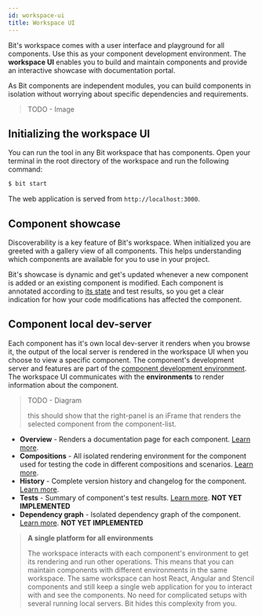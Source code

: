 ```yaml
---
id: workspace-ui
title: Workspace UI
---
```


Bit's workspace comes with a user interface and playground for all components. Use this as your component development environment. The **workspace UI** enables you to build and maintain components and provide an interactive showcase with documentation portal.

As Bit components are independent modules, you can build components in isolation without worrying about specific dependencies and requirements.

> TODO - Image

## Initializing the workspace UI

You can run the tool in any Bit workspace that has components. Open your terminal in the root directory of the workspace and run the following command:

```sh
$ bit start
```

The web application is served from `http://localhost:3000`.

## Component showcase

Discoverability is a key feature of Bit's workspace. When initialized you are greeted with a gallery view of all components. This helps understanding which components are available for you to use in your project.  

Bit's showcase is dynamic and get's updated whenever a new component is added or an existing component is modified. Each component is annotated according to [its state](TODO) and test results, so you get a clear indication for how your code modifications has affected the component.

## Component local dev-server

Each component has it's own local dev-server it renders when you browse it, the output of the local server is rendered in the workspace UI when you choose to view a specific component. The component's development server and features are part of the [component development environment](TODO). The workspace UI communicates with the **environments** to render information about the component.

> TODO - Diagram
>
> this should show that the right-panel is an iFrame that renders the selected component from the component-list.

* **Overview** - Renders a documentation page for each component. [Learn more](TODO).
* **Compositions** - All isolated rendering environment for the component used for testing the code in different compositions and scenarios. [Learn more](TODO).
* **History** - Complete version history and changelog for the component. [Learn more](TODO).
* **Tests** - Summary of component's test results. [Learn more](TODO). **NOT YET IMPLEMENTED**
* **Dependency graph** - Isolated dependency graph of the component. [Learn more](TODO). **NOT YET IMPLEMENTED**

> **A single platform for all environments**
>
>The workspace interacts with each component's environment to get its rendering and run other operations. This means that you can maintain components with different environments in the same workspace. The same workspace can host React, Angular and Stencil components and still keep a single web application for you to interact with and see the components. No need for complicated setups with several running local servers. Bit hides this complexity from you.
